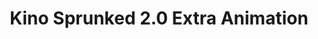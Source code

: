 ---
slug: kino-sprunked-20-extra-animation
title: Kino Sprunked 2.0 Extra Animation
description: "Kino Sprunked 2.0 Extra Animation is an exciting online game. Play for free directly in your browser!"
icon: /images/new_mods/Kino Sprunked 2.0 Extra Animation.png
url: https://wowtbc.net/sprunkin/kino-sprunked2-animation/index.html
previewImage: /images/new_mods/Kino Sprunked 2.0 Extra Animation.png
type: new mods

# SEO配置
seo:
  title: "Kino Sprunked 2.0 Extra Animation - Play Free Online Game | Fun Browser Games"
  description: "Kino Sprunked 2.0 Extra Animation - Play this fun online game for free in your browser. No download required!"
  ogImage: "/images/new_mods/Kino Sprunked 2.0 Extra Animation.png"
  keywords: "kino-sprunked-20-extra-animation, online game, browser game, free game, new mods game, play online"

videoUrls:
  - https://www.youtube.com/embed/example1
  - https://www.youtube.com/embed/example2

whyPlay:
  title: "Why Play Kino Sprunked 2.0 Extra Animation?"
  items:
    - "Immersive Gameplay: Kino Sprunked 2.0 Extra Animation offers an engaging and immersive gaming experience that will keep you entertained for hours"
    - "Challenging Levels: Test your skills with increasingly difficult challenges and obstacles"
    - "Beautiful Graphics: Enjoy stunning visuals and smooth animations that bring the game world to life"
    - "Regular Updates: New content and features are added regularly to keep the game fresh and exciting"
    - "Free to Play: Experience all the fun without spending a penny"
    - "Community Features: Connect with other players, share strategies, and compete for high scores"
    - "Cross-Platform: Play on any device with a web browser, no downloads required"

features:
  title: "Key Features of Kino Sprunked 2.0 Extra Animation"
  image: "/images/new_mods/Kino Sprunked 2.0 Extra Animation.png"
  items:
    - "Intuitive Controls: Easy to learn controls make Kino Sprunked 2.0 Extra Animation accessible for players of all skill levels"
    - "Multiple Game Modes: Enjoy various gameplay options that provide different challenges and experiences"
    - "Character Customization: Personalize your gaming experience with unique characters and items"
    - "Achievement System: Complete special tasks to earn rewards and recognition"
    - "Leaderboards: Compete with players worldwide and see who can achieve the highest scores"

characteristics:
  title: "Game Characteristics"
  image: "/images/new_mods/Kino Sprunked 2.0 Extra Animation.png"
  items:
    - "Genre: New mods game with elements of strategy and skill"
    - "Difficulty: Suitable for both casual gamers and those seeking a challenge"
    - "Play Time: Quick sessions or extended gameplay, depending on your preference"
    - "Art Style: Vibrant and engaging visuals that enhance the gaming experience"
    - "Sound Design: Immersive audio that complements the gameplay perfectly"

info: "Kino Sprunked 2.0 Extra Animation is an exciting online game that offers players a unique and engaging gaming experience. With its intuitive controls, stunning visuals, and challenging gameplay, Kino Sprunked 2.0 Extra Animation provides hours of entertainment for players of all ages and skill levels. Whether you're looking for a quick gaming session during a break or an extended play session, Kino Sprunked 2.0 Extra Animation delivers an immersive experience that will keep you coming back for more. The game features multiple levels of increasing difficulty, ensuring that players are constantly challenged as they progress. With regular updates adding new content and features, Kino Sprunked 2.0 Extra Animation remains fresh and exciting, providing endless entertainment options for its growing community of players."

howToPlayIntro: "Welcome to Kino Sprunked 2.0 Extra Animation! This guide will walk you through the basics and help you master the game. Whether you're a beginner or looking to improve your skills, these tips and instructions will enhance your gaming experience."

howToPlaySteps:
  - title: "Getting Started"
    description: "Begin your Kino Sprunked 2.0 Extra Animation adventure by familiarizing yourself with the controls. Use your keyboard or mouse to navigate through the game interface. The tutorial will guide you through the basic mechanics and help you understand the objectives."
  - title: "Understanding the Objectives"
    description: "In Kino Sprunked 2.0 Extra Animation, your main goal is to progress through levels by completing specific objectives. Each level presents unique challenges that require different strategies and approaches."
  - title: "Mastering the Controls"
    description: "Practice using the controls to improve your precision and reaction time. Kino Sprunked 2.0 Extra Animation requires quick reflexes and strategic thinking to overcome obstacles and defeat opponents."
  - title: "Utilizing Power-ups"
    description: "Collect power-ups throughout the game to enhance your abilities and overcome difficult challenges. Each power-up offers unique advantages that can be crucial for success."
  - title: "Developing Strategies"
    description: "As you progress in Kino Sprunked 2.0 Extra Animation, develop effective strategies for different scenarios. Analyze patterns, anticipate challenges, and adapt your approach to maximize your performance."

faq:
  title: "Frequently Asked Questions about Kino Sprunked 2.0 Extra Animation"
  items:
    - question: "Is Kino Sprunked 2.0 Extra Animation free to play?"
      answer: "Yes, Kino Sprunked 2.0 Extra Animation is completely free to play directly in your web browser. No downloads or purchases are required to enjoy the full game experience."
    - question: "Can I play Kino Sprunked 2.0 Extra Animation on mobile devices?"
      answer: "Yes, Kino Sprunked 2.0 Extra Animation is optimized for both desktop and mobile play. You can enjoy the game on any device with a web browser and internet connection."
    - question: "Are there any in-game purchases?"
      answer: "While Kino Sprunked 2.0 Extra Animation is free to play, there may be optional in-game purchases available for cosmetic items or additional features that don't affect core gameplay."
    - question: "How often is Kino Sprunked 2.0 Extra Animation updated?"
      answer: "The developers regularly update Kino Sprunked 2.0 Extra Animation with new content, features, and improvements based on player feedback and game performance."
    - question: "Can I play Kino Sprunked 2.0 Extra Animation offline?"
      answer: "Currently, Kino Sprunked 2.0 Extra Animation requires an internet connection to play as it's a browser-based online game."
    - question: "Is Kino Sprunked 2.0 Extra Animation suitable for children?"
      answer: "Yes, Kino Sprunked 2.0 Extra Animation is designed to be family-friendly and suitable for players of all ages."
    - question: "How do I report bugs or issues?"
      answer: "If you encounter any problems while playing Kino Sprunked 2.0 Extra Animation, you can report them through the game's support page or contact the developers directly through their website."
    - question: "Still Have Questions?"
      answer: "If you have additional questions about Kino Sprunked 2.0 Extra Animation that aren't covered in this FAQ, please visit our support center or contact our customer service team for assistance."
---